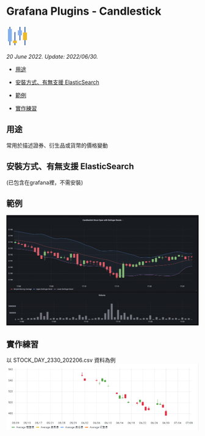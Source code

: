 # Grafana Plugins - Candlestick

![img](Candlestick_icon.png)

*20 June 2022. Update: 2022/06/30.*

* [用途](#use)

* [安裝方式、有無支援 ElasticSearch](#install)

* [範例](#example)

* [實作練習](#do_example)

<h2 id="use">用途</h2>

常用於描述證券、衍生品或貨幣的價格變動

<h2 id="install">安裝方式、有無支援 ElasticSearch</h2>

(已包含在grafana裡，不需安裝)

<h2 id="example">範例</h2>

![img](candlestick.png)

<h2 id="do_example">實作練習</h2>

以 STOCK_DAY_2330_202206.csv 資料為例
![img](candle_sample1.png)

